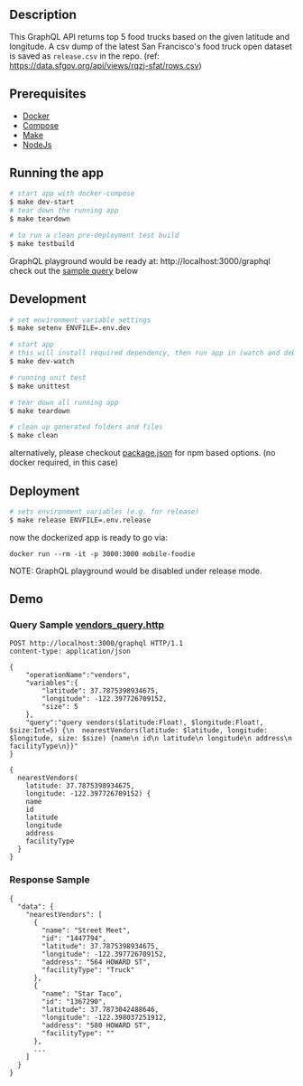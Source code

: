 ## Description

This GraphQL API returns top 5 food trucks based on the given latitude and longitude. A csv dump of the latest San Francisco's food truck open dataset is saved as `release.csv` in the repo. (ref: https://data.sfgov.org/api/views/rqzj-sfat/rows.csv)

## Prerequisites

- [Docker](https://www.docker.com/)
- [Compose](https://docs.docker.com/compose/)
- [Make](https://www.gnu.org/software/make/)
- [NodeJs](https://nodejs.org/en/)

## Running the app

```bash
# start app with docker-compose
$ make dev-start
# tear down the running app
$ make teardown

# to run a clean pre-deployment test build
$ make testbuild
```

GraphQL playground would be ready at: http://localhost:3000/graphql check out the [sample query](#Query-Sample) below

## Development

```bash
# set environment variable settings
$ make setenv ENVFILE=.env.dev

# start app
# this will install required dependency, then run app in (watch and debug mode
$ make dev-watch

# running unit test
$ make unittest

# tear down all running app
$ make teardown

# clean up generated folders and files
$ make clean
```

alternatively, please checkout [package.json](https://github.com/zdjohn/mobile-foodie/blob/master/package.json) for npm based options. (no docker required, in this case)

## Deployment

```bash
# sets environment variables (e.g. for release)
$ make release ENVFILE=.env.release
```

now the dockerized app is ready to go via:

`docker run --rm -it -p 3000:3000 mobile-foodie`

NOTE: GraphQL playground would be disabled under release mode.

## Demo

### Query Sample [vendors_query.http](https://github.com/zdjohn/mobile-foodie/blob/master/vendors_query.http)

```http
POST http://localhost:3000/graphql HTTP/1.1
content-type: application/json

{
    "operationName":"vendors",
    "variables":{
        "latitude": 37.7875398934675,
        "longitude": -122.397726709152,
        "size": 5
    },
    "query":"query vendors($latitude:Float!, $longitude:Float!, $size:Int=5) {\n  nearestVendors(latitude: $latitude, longitude: $longitude, size: $size) {name\n id\n latitude\n longitude\n address\n facilityType\n}}"
}
```

```query
{
  nearestVendors(
    latitude: 37.7875398934675,
    longitude: -122.397726709152) {
    name
    id
    latitude
    longitude
    address
    facilityType
  }
}
```

### Response Sample

```response
{
  "data": {
    "nearestVendors": [
      {
        "name": "Street Meet",
        "id": "1447794",
        "latitude": 37.7875398934675,
        "longitude": -122.397726709152,
        "address": "564 HOWARD ST",
        "facilityType": "Truck"
      },
      {
        "name": "Star Taco",
        "id": "1367290",
        "latitude": 37.7873042488646,
        "longitude": -122.398037251912,
        "address": "580 HOWARD ST",
        "facilityType": ""
      },
      ...
    ]
  }
}
```
